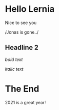 
# Hello Lernia

Nice to see you


/Jonas is gone../

## Headline 2

*bold text*

_italic text_

# The End

2021 is a great year!

